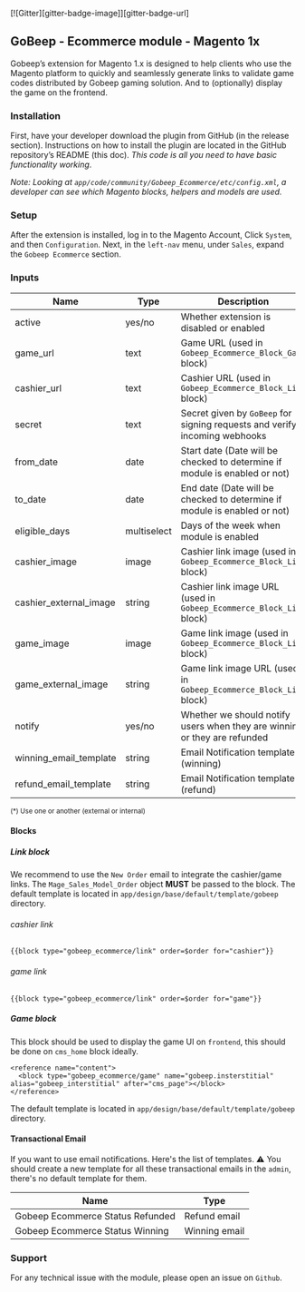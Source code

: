 [![Gitter][gitter-badge-image]][gitter-badge-url]

## GoBeep - Ecommerce module - Magento 1x

Gobeep’s extension for Magento 1.x is designed to help clients who use the Magento platform to quickly and seamlessly generate links to validate game codes distributed by Gobeep gaming solution.
And to (optionally) display the game on the frontend.

### Installation
First, have your developer download the plugin from GitHub (in the release section). Instructions on how to install the plugin are located in the GitHub repository’s README (this doc). *This code is all you need to have basic functionality working*.

*Note: Looking at `app/code/community/Gobeep_Ecommerce/etc/config.xml`, a developer can see which Magento blocks, helpers and models are used.*

### Setup

After the extension is installed, log in to the Magento Account, Click `System`, and then `Configuration`.
Next, in the `left-nav` menu, under `Sales`, expand the `Gobeep Ecommerce` section.

### Inputs

| Name                    | Type             | Description                                                                   |  Default  | Required |
| ----------------------- | ---------------- | ----------------------------------------------------------------------------- | --------- | -------- |
| active                  | yes/no           | Whether extension is disabled or enabled                                      | No        | Yes      |
| game_url                | text             | Game URL (used in `Gobeep_Ecommerce_Block_Game` block)                        |           | Yes      |
| cashier_url             | text             | Cashier URL (used in `Gobeep_Ecommerce_Block_Link` block)                     |           | Yes      |
| secret                  | text             | Secret given by `GoBeep` for signing requests and verify incoming webhooks    |           | Yes      |
| from_date               | date             | Start date (Date will be checked to determine if module is enabled or not)    |           | No       |
| to_date                 | date             | End date (Date will be checked to determine if module is enabled or not)      |           | No       |
| eligible_days           | multiselect      | Days of the week when module is enabled                                       |           | No       |
| cashier_image           | image            | Cashier link image (used in `Gobeep_Ecommerce_Block_Link` block)              |           | Yes*     |
| cashier_external_image  | string           | Cashier link image URL (used in `Gobeep_Ecommerce_Block_Link` block)          |           | Yes*     |
| game_image              | image            | Game link image (used in `Gobeep_Ecommerce_Block_Link` block)                 |           | Yes*     |
| game_external_image     | string           | Game link image URL (used in `Gobeep_Ecommerce_Block_Link` block)             |           | Yes*     |
| notify                  | yes/no           | Whether we should notify users when they are winning or they are refunded     |           | No       |
| winning_email_template  | string           | Email Notification template (winning)                                         |           | No       |
| refund_email_template   | string           | Email Notification template (refund)                                          |           | No       |

<sub>(*) Use one or another (external or internal)</sub>

#### Blocks

##### Link block

We recommend to use the `New Order` email to integrate the cashier/game links. The `Mage_Sales_Model_Order` object **MUST** be passed to the block.
The default template is located in `app/design/base/default/template/gobeep` directory.

###### cashier link

```{{block type="gobeep_ecommerce/link" order=$order for="cashier"}}```

###### game link

```{{block type="gobeep_ecommerce/link" order=$order for="game"}}```

##### Game block

This block should be used to display the game UI on `frontend`, this should be done on `cms_home` block ideally.

```
<reference name="content">
  <block type="gobeep_ecommerce/game" name="gobeep.insterstitial" alias="gobeep_interstitial" after="cms_page"></block>
</reference>
```

The default template is located in `app/design/base/default/template/gobeep` directory.

#### Transactional Email

If you want to use email notifications. Here's the list of templates.
:warning: You should create a new template for all these transactional emails in the `admin`, there's no default template for them. 

| Name                             | Type             |
| -------------------------------- | ---------------- |
| Gobeep Ecommerce Status Refunded | Refund email     |
| Gobeep Ecommerce Status Winning  | Winning email    |


### Support

For any technical issue with the module, please open an issue on `Github`.

